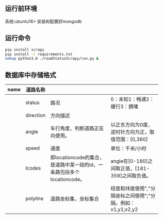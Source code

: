 ## 运行前环境
系统:ubuntu16+
安装和配置好mongodb

## 运行命令
```bash
pip install scrapy
pip install -r requirements.txt
nohup python3.6 ./roadStatusScrapy/run.py &
```
## 数据库中存储格式
| name | 道路名称  |                                                              |                                                             |
| ---- | --------- | ------------------------------------------------------------ | ----------------------------------------------------------- |
|      | status    | 路况                                                         | 0：未知1：畅通2：缓行3：拥堵                                |
|      | direction | 方向描述                                                     |                                                             |
|      | angle     | 车行角度，判断道路正反向使用。                               | 以正东方向为0度，逆时针方向为正，取值范围：[0,360]          |
|      | speed     | 速度                                                         | 单位：千米/小时                                             |
|      | lcodes    | 即locationcode的集合，是道路中某一段的id，一条路包括多个locationcode。 | angle在[0-180]之间取正值，[181-359]之间取负值。             |
|      | polyline  | 道路坐标集，坐标集合                                         | 经度和纬度使用","分隔坐标之间使用";"分隔。例如：x1,y1;x2,y2 |

